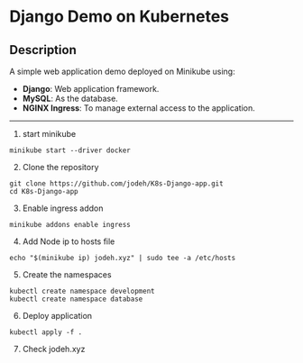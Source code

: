 # Django Demo on Kubernetes
## **Description**
A simple web application demo deployed on Minikube using:
- **Django**: Web application framework.
- **MySQL**: As the database.
- **NGINX Ingress**: To manage external access to the application.

---

1. start minikube
```
minikube start --driver docker
```
2. Clone the repository
```
git clone https://github.com/jodeh/K8s-Django-app.git
cd K8s-Django-app
```
3. Enable ingress addon
```
minikube addons enable ingress
```
4. Add Node ip to hosts file
```
echo "$(minikube ip) jodeh.xyz" | sudo tee -a /etc/hosts
```
5. Create the namespaces
```
kubectl create namespace development
kubectl create namespace database
```
6. Deploy application
```
kubectl apply -f .
```
7. Check jodeh.xyz
